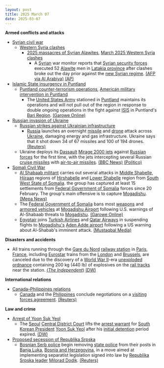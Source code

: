```yaml
---
layout: post
title: 2025 March 07
date: 2025-03-07
---
```



**Armed conflicts and attacks**

* [Syrian civil war](https://en.wikipedia.org/wiki/Syrian_civil_war "Syrian civil war")
  + [Western Syria clashes](https://en.wikipedia.org/wiki/Western_Syria_clashes_%28December_2024%E2%80%93present%29 "Western Syria clashes (December 2024–present)")
    - [2025 massacres of Syrian Alawites](https://en.wikipedia.org/wiki/2025_massacres_of_Syrian_Alawites "2025 massacres of Syrian Alawites"), [March 2025 Western Syria clashes](https://en.wikipedia.org/wiki/March_2025_Western_Syria_clashes "March 2025 Western Syria clashes")
      * A [Syrian](https://en.wikipedia.org/wiki/Syria "Syria") war monitor reports that [Syrian security forces](https://en.wikipedia.org/wiki/Syrian_Armed_Forces "Syrian Armed Forces") executed 52 [Alawite](https://en.wikipedia.org/wiki/Alawites "Alawites") men in [Latakia province](https://en.wikipedia.org/wiki/Latakia_province "Latakia province") after clashes broke out the day prior against the [new Syrian regime](https://en.wikipedia.org/wiki/Syrian_transitional_government "Syrian transitional government"). [(AFP via Al Arabiya)](https://english.alarabiya.net/News/middle-east/2025/03/07/monitor-says-syria-security-forces-executed-52-alawites-in-latakia-) [(AP)](https://apnews.com/article/latakia-syria-clashes-assad-loyalists-alawites-ef7496972e037db8e90c77a5f498d721)
* [Islamic State insurgency in Puntland](https://en.wikipedia.org/wiki/Islamic_State_insurgency_in_Puntland "Islamic State insurgency in Puntland")
  + [Puntland counter-terrorism operations](https://en.wikipedia.org/wiki/Puntland_counter-terrorism_operations "Puntland counter-terrorism operations"), [American military intervention in Puntland](https://en.wikipedia.org/wiki/American_military_intervention_in_Somalia_%282007%E2%80%93present%29 "American military intervention in Somalia (2007–present)")
    - The [United States Army](https://en.wikipedia.org/wiki/United_States_Army "United States Army") stationed in [Puntland](https://en.wikipedia.org/wiki/Puntland "Puntland") maintains its operations and will not pull out of the region in response to double ongoing operations in the fight against [ISIS](https://en.wikipedia.org/wiki/Islamic_State_%E2%80%93_Somalia_Province "Islamic State – Somalia Province") in Puntland's [Bari Region](https://en.wikipedia.org/wiki/Bari_Region "Bari Region"). [(Garowe Online)](https://garoweonline.com/en/news/somalia/u-s-pledges-more-support-to-somalia-s-puntland-in-isis-war)
* [Russian invasion of Ukraine](https://en.wikipedia.org/wiki/Russian_invasion_of_Ukraine "Russian invasion of Ukraine")
  + [Russian strikes against Ukrainian infrastructure](https://en.wikipedia.org/wiki/Russian_strikes_against_Ukrainian_infrastructure_%282022%E2%80%93present%29 "Russian strikes against Ukrainian infrastructure (2022–present)")
    - [Russia](https://en.wikipedia.org/wiki/Russia "Russia") launches an overnight [missile](https://en.wikipedia.org/wiki/Missile "Missile") and [drone](https://en.wikipedia.org/wiki/Unmanned_combat_aerial_vehicle "Unmanned combat aerial vehicle") attack across [Ukraine](https://en.wikipedia.org/wiki/Ukraine "Ukraine"), damaging energy and gas infrastructure. Ukraine says that it shot down 34 of 67 missiles and 100 of 194 drones. [(Reuters)](https://www.reuters.com/business/energy/russian-attack-damaged-gas-production-facilities-ukraines-naftogaz-says-2025-03-07/)
  + Ukraine deploys its [Dassault](https://en.wikipedia.org/wiki/Dassault "Dassault") [Mirage 2000 jets](https://en.wikipedia.org/wiki/Dassault_Mirage_2000 "Dassault Mirage 2000") against [Russian forces](https://en.wikipedia.org/wiki/Russian_Armed_Forces "Russian Armed Forces") for the first time, with the jets intercepting several Russian [cruise missiles](https://en.wikipedia.org/wiki/Cruise_missile "Cruise missile") with [air-to-air missiles](https://en.wikipedia.org/wiki/Air-to-air_missile "Air-to-air missile"). [(BBC News)](https://www.bbc.co.uk/news/live/cg70jylp32gt) [(Politico)](https://www.politico.eu/article/ukraine-use-french-mirage-2000-jet-first-time-repel-russia-missile-drone-strike/)
* [Somali Civil War](https://en.wikipedia.org/wiki/Somali_Civil_War_%282009%E2%80%93present%29 "Somali Civil War (2009–present)")
  + [Al Shabaab militant](https://en.wikipedia.org/wiki/Al-Shabaab_%28militant_group%29 "Al-Shabaab (militant group)") carries out several attacks in [Middle Shabelle](https://en.wikipedia.org/wiki/Middle_Shabelle "Middle Shabelle"), [Hiiraan](https://en.wikipedia.org/wiki/Hiiraan "Hiiraan") regions of [Hirshabelle](https://en.wikipedia.org/wiki/Hirshabelle "Hirshabelle") and [Lower Shabelle](https://en.wikipedia.org/wiki/Lower_Shabelle "Lower Shabelle") region from [South West State of Somalia](https://en.wikipedia.org/wiki/South_West_State_of_Somalia "South West State of Somalia"). the group has captured at least 15 settlements from [Federal Government of Somalia](https://en.wikipedia.org/wiki/Federal_Government_of_Somalia "Federal Government of Somalia") forces since 20 February. The group's main offensive is to capture [Mogadishu](https://en.wikipedia.org/wiki/Mogadishu "Mogadishu"). [(Mepa News)](https://www.mepanews.com/es-sebabin-ilerledigi-somalide-neler-oluyor-71298h.htm)
  + The [Federal Government of Somalia](https://en.wikipedia.org/wiki/Federal_Government_of_Somalia "Federal Government of Somalia") bans most [weapons](https://en.wikipedia.org/wiki/Weapons "Weapons") and [armored vehicles](https://en.wikipedia.org/wiki/Armored_vehicles "Armored vehicles") at [Mogadishu Airport](https://en.wikipedia.org/wiki/Mogadishu_Airport "Mogadishu Airport") following U.S. warnings of Al-Shabaab threats to [Mogadishu](https://en.wikipedia.org/wiki/Mogadishu "Mogadishu"). [(Garowe Online)](https://garoweonline.com/en/news/somalia/somalia-bans-weapons-at-mogadishu-airport-after-u-s-warns-of-al-shabaab-attack)
  + [Egyptair](https://en.wikipedia.org/wiki/Egyptair "Egyptair") joins [Turkish Airlines](https://en.wikipedia.org/wiki/Turkish_Airlines "Turkish Airlines") and [Qatar Airways](https://en.wikipedia.org/wiki/Qatar_Airways "Qatar Airways") in suspending flights to [Mogadishu's](https://en.wikipedia.org/wiki/Mogadishu "Mogadishu") [Aden Adde airport](https://en.wikipedia.org/wiki/Aden_Adde_International_Airport "Aden Adde International Airport") following a US warning about Al-Shabab's imminent attack. [(Mustaqbal Media)](https://mustaqbalmedia.net/so/egypt-air-oo-ku-biirtay-liiska-diyaaradaha-hakiyay-duullimaadkooda-muqdisho/?s=09)

**Disasters and accidents**

* All trains running through the [Gare du Nord](https://en.wikipedia.org/wiki/Gare_du_Nord "Gare du Nord") [railway station](https://en.wikipedia.org/wiki/List_of_Paris_railway_stations "List of Paris railway stations") in [Paris](https://en.wikipedia.org/wiki/Paris "Paris"), [France](https://en.wikipedia.org/wiki/France "France"), including [Eurostar](https://en.wikipedia.org/wiki/Eurostar "Eurostar") trains from the [London](https://en.wikipedia.org/wiki/London "London") and [Brussels](https://en.wikipedia.org/wiki/Brussels "Brussels"), are canceled due to the discovery of a [World War II](https://en.wikipedia.org/wiki/World_War_II "World War II")-era [unexploded ordnance](https://en.wikipedia.org/wiki/Unexploded_ordnance "Unexploded ordnance") containing 200 kg (440 lb) of explosives on the [rail tracks](https://en.wikipedia.org/wiki/Rail_tracks "Rail tracks") near the station. [(*The Independent*)](https://www.independent.co.uk/news/world/europe/paris-gare-du-nord-bomb-ww2-eurostar-trains-b2710719.html) [(DW)](https://www.dw.com/en/paris-wwii-bomb-discovery-disrupts-trains/a-71853070)

**International relations**

* [Canada–Philippines relations](https://en.wikipedia.org/wiki/Canada%E2%80%93Philippines_relations "Canada–Philippines relations")
  + [Canada](https://en.wikipedia.org/wiki/Canada "Canada") and the [Philippines](https://en.wikipedia.org/wiki/Philippines "Philippines") conclude negotiations on a [visiting forces agreement](https://en.wikipedia.org/wiki/Visiting_forces_agreement "Visiting forces agreement"). [(Reuters)](https://www.reuters.com/world/philippines-says-sign-troops-pact-with-canada-defence-ties-deepen-2025-03-07/)

**Law and crime**

* [Arrest of Yoon Suk Yeol](https://en.wikipedia.org/wiki/Arrest_of_Yoon_Suk_Yeol "Arrest of Yoon Suk Yeol")
  + The [Seoul](https://en.wikipedia.org/wiki/Seoul "Seoul") [Central District Court](https://en.wikipedia.org/wiki/High_courts_of_South_Korea "High courts of South Korea") lifts the [arrest warrant](https://en.wikipedia.org/wiki/Arrest_warrant "Arrest warrant") for [South Korean President](https://en.wikipedia.org/wiki/South_Korean_President "South Korean President") [Yoon Suk Yeol](https://en.wikipedia.org/wiki/Yoon_Suk_Yeol "Yoon Suk Yeol") after his [initial detention](https://en.wikipedia.org/wiki/Pre-trial_detention "Pre-trial detention") period expired. [(DW)](https://www.dw.com/en/south-korea-court-cancels-yoon-arrest-warrant/a-71852810)
* [Proposed secession of Republika Srpska](https://en.wikipedia.org/wiki/Proposed_secession_of_Republika_Srpska "Proposed secession of Republika Srpska")
  + [Bosnian Serb police](https://en.wikipedia.org/wiki/Police_of_Republika_Srpska "Police of Republika Srpska") begin removing [state police](https://en.wikipedia.org/wiki/Law_enforcement_in_Bosnia_and_Herzegovina "Law enforcement in Bosnia and Herzegovina") from their posts in [Banja Luka](https://en.wikipedia.org/wiki/Banja_Luka "Banja Luka"), [Bosnia and Herzegovina](https://en.wikipedia.org/wiki/Bosnia_and_Herzegovina "Bosnia and Herzegovina"), in a move aimed at implementing separatist legislation signed into law by [Republika Srpska leader](https://en.wikipedia.org/wiki/President_of_Republika_Srpska "President of Republika Srpska") [Milorad Dodik](https://en.wikipedia.org/wiki/Milorad_Dodik "Milorad Dodik"). [(Reuters)](https://www.reuters.com/world/europe/bosnia-serb-regional-police-drive-out-state-police-separatist-move-2025-03-07/)
